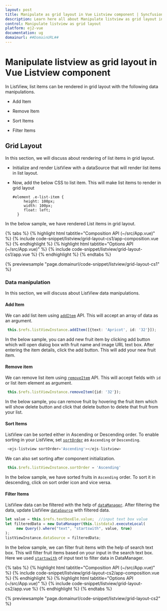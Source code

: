 ```yaml
---
layout: post
title: Manipulate as grid layout in Vue Listview component | Syncfusion
description: Learn here all about Manipulate listview as grid layout in Syncfusion Vue Listview component of Syncfusion Essential JS 2 and more.
control: Manipulate listview as grid layout 
platform: ej2-vue
documentation: ug
domainurl: ##DomainURL##
---
```


# Manipulate listview as grid layout in Vue Listview component

In ListView, list items can be rendered in grid layout with the following data manipulations.

* Add Item

* Remove Item

* Sort Items

* Filter Items

## Grid Layout

In this section, we will discuss about rendering of list items in grid layout.

* Initialize and render ListView with a dataSource that will render list items in list layout.

* Now, add the below CSS to list item. This will make list items to render in grid layout

   ```
   #element .e-list-item {
        height: 100px;
        width: 100px;
        float: left; 
     }  
   ```

In the below sample, we have rendered List items in grid layout.

{% tabs %}
{% highlight html tabtitle="Composition API (~/src/App.vue)" %}
{% include code-snippet/listview/grid-layout-cs1/app-composition.vue %}
{% endhighlight %}
{% highlight html tabtitle="Options API (~/src/App.vue)" %}
{% include code-snippet/listview/grid-layout-cs1/app.vue %}
{% endhighlight %}
{% endtabs %}
        
{% previewsample "page.domainurl/code-snippet/listview/grid-layout-cs1" %}

### Data manipulation

In this section, we will discuss about ListView data manipulations.

#### Add Item

We can add list item using [`addItem`](https://ej2.syncfusion.com/vue/documentation/api/list-view/#additem) API. This will accept an array of data as an argument.

   ```ts
    this.$refs.listViewInstance.addItem([{text: 'Apricot', id: '32'}]);
   ```

In the below sample, you can add new fruit item by clicking add button which will open dialog box with fruit name and image URL text box. After entering the item details, click the add button. This will add your new fruit item.

#### Remove item

We can remove list item using [`removeItem`](https://ej2.syncfusion.com/vue/documentation/api/list-view/#removeitem) API. This will accept fields with `id` or list item element as argument.

   ```ts
    this.$refs.listViewInstance.removeItem({id: '32'});
   ```

In the below sample, you can remove fruit by hovering the fruit item which will show delete button and click that delete button to delete that fruit from your list.

#### Sort Items

ListView can be sorted either in Ascending or Descending order. To enable sorting in your ListView, set [`sortOrder`](https://ej2.syncfusion.com/vue/documentation/api/list-view/#sortorder) as `Ascending` or `Descending`.

   ```ts
    <ejs-listview sortOrder='Ascending'></ejs-listview>
   ```
We can also set sorting after component initialization.

   ```ts
    this.$refs.listViewInstance.sortOrder = 'Ascending'
   ```

In the below sample, we have sorted fruits in `Ascending` order. To sort it in descending, click on sort order icon and vice versa.

#### Filter Items

ListView data can be filtered with the help of [`dataManager`](https://ej2.syncfusion.com/vue/documentation/data/getting-started/). After filtering the data, update ListView [`dataSource`](https://ej2.syncfusion.com/vue/documentation/api/list-view/#datasource) with filtered data.

   ```ts
   let value = this.$refs.textboxEle.value;  //input text box value
   let filteredData = new DataManager(this.listdata).executeLocal(
        new Query().where("text", "startswith", value, true)
   );
   listViewInstance.dataSource = filteredData;
  ```

In the below sample, we can filter fruit items with the help of search text box. This will filter fruit items based on your input in the search text box. Here we used [`startswith`](https://ej2.syncfusion.com/documentation/data/querying#filter-operators) of input text to filter data in DataManager.

{% tabs %}
{% highlight html tabtitle="Composition API (~/src/App.vue)" %}
{% include code-snippet/listview/grid-layout-cs2/app-composition.vue %}
{% endhighlight %}
{% highlight html tabtitle="Options API (~/src/App.vue)" %}
{% include code-snippet/listview/grid-layout-cs2/app.vue %}
{% endhighlight %}
{% endtabs %}
        
{% previewsample "page.domainurl/code-snippet/listview/grid-layout-cs2" %}